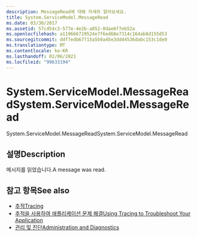 ```yaml
---
description: MessageRead에 대해 자세히 알아보세요.
title: System.ServiceModel.MessageRead
ms.date: 03/30/2017
ms.assetid: 57cd54c3-577e-4e2b-a852-0dae6f7eb52a
ms.openlocfilehash: a119666719524e7f6ed68e7314c164ab8d155d53
ms.sourcegitcommit: ddf7edb67715a5b9a45e3dd44536dabc153c1de0
ms.translationtype: MT
ms.contentlocale: ko-KR
ms.lasthandoff: 02/06/2021
ms.locfileid: "99633194"
---
```

# <a name="systemservicemodelmessageread"></a><span data-ttu-id="ccf1f-103">System.ServiceModel.MessageRead</span><span class="sxs-lookup"><span data-stu-id="ccf1f-103">System.ServiceModel.MessageRead</span></span>

<span data-ttu-id="ccf1f-104">System.ServiceModel.MessageRead</span><span class="sxs-lookup"><span data-stu-id="ccf1f-104">System.ServiceModel.MessageRead</span></span>  
  
## <a name="description"></a><span data-ttu-id="ccf1f-105">설명</span><span class="sxs-lookup"><span data-stu-id="ccf1f-105">Description</span></span>  

 <span data-ttu-id="ccf1f-106">메시지를 읽었습니다.</span><span class="sxs-lookup"><span data-stu-id="ccf1f-106">A message was read.</span></span>  
  
## <a name="see-also"></a><span data-ttu-id="ccf1f-107">참고 항목</span><span class="sxs-lookup"><span data-stu-id="ccf1f-107">See also</span></span>

- [<span data-ttu-id="ccf1f-108">추적</span><span class="sxs-lookup"><span data-stu-id="ccf1f-108">Tracing</span></span>](index.md)
- [<span data-ttu-id="ccf1f-109">추적을 사용하여 애플리케이션 문제 해결</span><span class="sxs-lookup"><span data-stu-id="ccf1f-109">Using Tracing to Troubleshoot Your Application</span></span>](using-tracing-to-troubleshoot-your-application.md)
- [<span data-ttu-id="ccf1f-110">관리 및 진단</span><span class="sxs-lookup"><span data-stu-id="ccf1f-110">Administration and Diagnostics</span></span>](../index.md)
